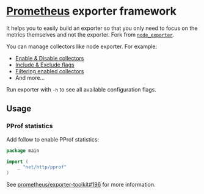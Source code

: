 # [Prometheus](https://github.com/prometheus/prometheus) exporter framework

It helps you to easily build an exporter so that you only need to focus on the metrics themselves and not the exporter. Fork from [`node_exporter`](https://github.com/prometheus/node_exporter).

You can manage collectors like node exporter. For example:

- [Enable & Disable collectors](https://github.com/prometheus/node_exporter/?tab=readme-ov-file#collectors)
- [Include & Exclude flags](https://github.com/prometheus/node_exporter/?tab=readme-ov-file#include--exclude-flags)
- [Filtering enabled collectors](https://github.com/prometheus/node_exporter/?tab=readme-ov-file#filtering-enabled-collectors)
- And more...

Run exporter with `-h` to see all available configuration flags.

## Usage

### PProf statistics

Add follow to enable PProf statistics:

```go
package main

import (
	_ "net/http/pprof"
)
```

See [prometheus/exporter-toolkit#196](https://github.com/prometheus/exporter-toolkit/pull/196) for more information.
